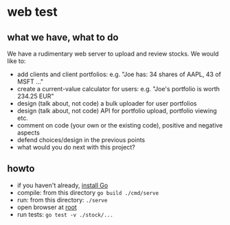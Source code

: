# web test

## what we have, what to do

We have a rudimentary web server to upload and review stocks.
We would like to:

* add clients and client portfolios: e.g. "Joe has: 34 shares of AAPL, 43 of MSFT ..."
* create a current-value calculator for users: e.g. "Joe's portfolio is worth 234.25 EUR"
* design (talk about, not code) a bulk uploader for user portfolios
* design (talk about, not code) API for portfolio upload, portfolio viewing etc.
* comment on code (your own or the existing code), positive and negative aspects
* defend choices/design in the previous points
* what would you do next with this project?

## howto

* if you haven't already, [install Go](https://golang.org/dl/)
* compile:  from this directory `go build ./cmd/serve`
* run: from this directory: `./serve`
* open browser at [root](http://localhost:8080/)
* run tests: `go test -v ./stock/...`